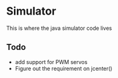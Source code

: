 # Simulator
This is where the java simulator code lives

## Todo

* add support for PWM servos
* Figure out the requirement on jcenter()
